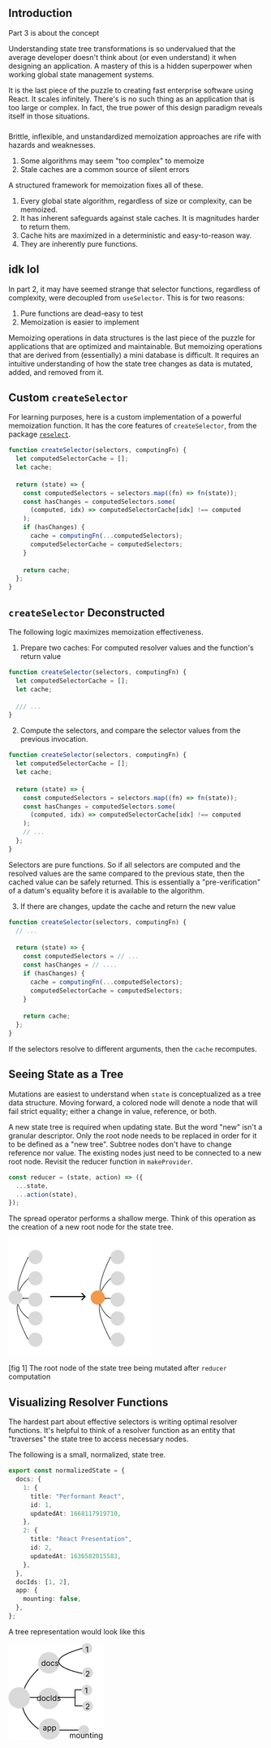 
## Introduction

Part 3 is about the concept

Understanding state tree transformations is so undervalued that the average developer doesn't think about (or even understand) it when designing an application. A mastery of this is a hidden superpower when working global state management systems.

It is the last piece of the puzzle to creating fast enterprise software using React. It scales infinitely. There's is no such thing as an application that is too large or complex. In fact, the true power of this design paradigm reveals itself in those situations.

###

Brittle, inflexible, and unstandardized memoization approaches are rife with hazards and weaknesses.

1. Some algorithms may seem "too complex" to memoize
2. Stale caches are a common source of silent errors

A structured framework for memoization fixes all of these.

1. Every global state algorithm, regardless of size or complexity, can be memoized.
2. It has inherent safeguards against stale caches. It is magnitudes harder to return them.
3. Cache hits are maximized in a deterministic and easy-to-reason way.
4. They are inherently pure functions.

## idk lol

In part 2, it may have seemed strange that selector functions, regardless of complexity, were decoupled from `useSelector`. This is for two reasons:

1. Pure functions are dead-easy to test
2. Memoization is easier to implement

Memoizing operations in data structures is the last piece of the puzzle for applications that are optimized and maintainable. But memoizing operations that are derived from (essentially) a mini database is difficult. It requires an intuitive understanding of how the state tree changes as data is mutated, added, and removed from it.

## Custom `createSelector`

For learning purposes, here is a custom implementation of a powerful memoization function. It has the core features of `createSelector`, from the package [`reselect`](https://www.npmjs.com/package/reselect).

```typescript
function createSelector(selectors, computingFn) {
  let computedSelectorCache = [];
  let cache;

  return (state) => {
    const computedSelectors = selectors.map((fn) => fn(state));
    const hasChanges = computedSelectors.some(
      (computed, idx) => computedSelectorCache[idx] !== computed
    );
    if (hasChanges) {
      cache = computingFn(...computedSelectors);
      computedSelectorCache = computedSelectors;
    }

    return cache;
  };
}
```

## `createSelector` Deconstructed

The following logic maximizes memoization effectiveness.

1. Prepare two caches: For computed resolver values and the function's return value

```typescript
function createSelector(selectors, computingFn) {
  let computedSelectorCache = [];
  let cache;

  /// ...
}
```

2. Compute the selectors, and compare the selector values from the previous invocation.

```typescript
function createSelector(selectors, computingFn) {
  let computedSelectorCache = [];
  let cache;

  return (state) => {
    const computedSelectors = selectors.map((fn) => fn(state));
    const hasChanges = computedSelectors.some(
      (computed, idx) => computedSelectorCache[idx] !== computed
    );
    // ...
  };
}
```

Selectors are pure functions. So if all selectors are computed and the resolved values are the same compared to the previous state, then the cached value can be safely returned. This is essentially a "pre-verification" of a datum's equality before it is available to the algorithm.

3. If there are changes, update the cache and return the new value

```typescript
function createSelector(selectors, computingFn) {
  // ...

  return (state) => {
    const computedSelectors = // ...
    const hasChanges = // ....
    if (hasChanges) {
      cache = computingFn(...computedSelectors);
      computedSelectorCache = computedSelectors;
    }

    return cache;
  };
}
```

If the selectors resolve to different arguments, then the `cache` recomputes.


## Seeing State as a Tree

Mutations are easiest to understand when `state` is conceptualized as a tree data structure. Moving forward, a colored node will denote a node that will fail strict equality; either a change in value, reference, or both.

A new state tree is required when updating state. But the word "new" isn't a granular descriptor. Only the root node needs to be replaced in order for it to be defined as a "new tree". Subtree nodes don't have to change reference nor value. The existing nodes just need to be connected to a new root node. Revisit the reducer function in `makeProvider`.

```typescript
const reducer = (state, action) => ({
  ...state,
  ...action(state),
});
```

The spread operator performs a shallow merge. Think of this operation as the creation of a new root node for the state tree.

![localImage](./resources/pt2-fig-1.png)

[fig 1] The root node of the state tree being mutated after `reducer` computation

## Visualizing Resolver Functions

The hardest part about effective selectors is writing optimal resolver functions. It's helpful to think of a resolver function as an entity that "traverses" the state tree to access necessary nodes.

The following is a small, normalized, state tree.

```typescript
export const normalizedState = {
  docs: {
    1: {
      title: "Performant React",
      id: 1,
      updatedAt: 1668117919710,
    },
    2: {
      title: "React Presentation",
      id: 2,
      updatedAt: 1636582015583,
    },
  },
  docIds: [1, 2],
  app: {
    mounting: false,
  },
};
```

A tree representation would look like this

![localImage](./resources/pt2-fig-2.png)
